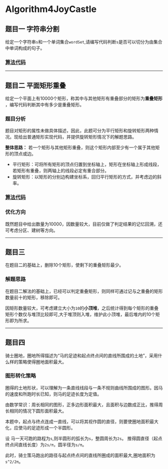 # Algorithm4JoyCastle

## 题目一 字符串分割
给定一个字符串`s`和一个单词集合`wordSet`,请编写代码判断`s`是否可以切分为由集合中单词构成的句子。

### [算法代码](https://github.com/czlsy009/Algorithm4JoyCastle/blob/master/RectangleOverlay.cs)

***
## 题目二 平面矩形重叠
给定一个平面上有10000个矩形，称其中与其他矩形有重叠部分的矩形为**重叠矩形** ，编写代码判断其中有多少是重叠矩形。

### 题目分析
题目对矩形的属性未做具体描述，因此，此题可分为平行矩形和旋转矩形两种情况。现给出普通矩形实现代码，并提供旋转矩形情况下的解题思路。

**整体思路：** 若一个矩形与其他矩形重叠，则这个矩形内部至少有一个属于其他矩形的顶点或边。

* 平行矩形：可将所有矩形的顶点归置到坐标轴上，矩形在坐标轴上形成线段，若矩形有重叠，则两轴上的线段必定有重合部分。
* 旋转矩形：以矩形的分别边构建坐标系，回归平行矩形的方式，并考虑边的斜率。

### [算法代码](https://github.com/czlsy009/Algorithm4JoyCastle/blob/master/WordSplit.cs)

### 优化方向
既然题目中给出数量为10000，因数量较大，目前仅做了判定结果的记忆回溯，还可考虑分区、建树等方向。

***

## 题目三 
在题目二的基础上，删除10个矩形，使剩下的重叠矩形最少。
### 解题思路
在题目二解法的基础上，已经可以判定重叠矩形，则同样可通过记与之重叠的矩形数量前十的矩形，移除即可。

因矩形数量较大，可考虑建立大小为`10`的**小顶堆**，之后统计得到每个矩形的重叠矩形个数仅与堆顶比较即可,大于堆顶则入堆，维护此小顶堆，最后堆内的10个矩形即为所求。

***
## 题目四
骑士圈地，圈地所得描述为“马的足迹和起点终点间的直线所围成的土地”，采用什么样的策略使得圈地面积最大。

### 图形转化策略
圈得的土地形状，可以理解为一条直线线段与一条不规则曲线所围成的图形。因马的速度和所跑时长已知，则马的足迹长度为定值。

由数学常识：周长相同的图形，正多边形面积最大，且面积与边数成正比，推得周长相同的情况下圆形面积最大。

本题中，起点与终点连成一直线，可以将其视作圆的直径，则要使圈地面积最大化，应使马的足迹形成一个半圆形。

设 马一天可跑的路程为`s`,则半圆形的弧长为`s`，整圆周长为`2s`。
推得圆直径（起点终点间直线长度）为`2s/π`，圆半径为`s/π`。

此时，骑士策马跑出的路径与起点终点间的直线所圈成的面积最大,圈地面积为`s^2/2π`。

